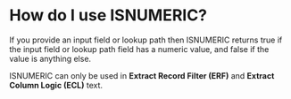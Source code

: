
# How do I use ISNUMERIC? 

If you provide an input field or lookup path then ISNUMERIC returns true if the input field or lookup path field has a numeric value, and false if the value is anything else.

ISNUMERIC can only be used in **Extract Record Filter (ERF)** and **Extract Column Logic (ECL)** text.

